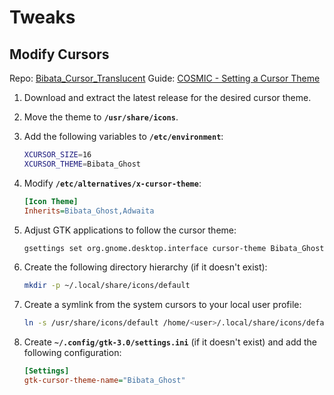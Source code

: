 # Tweaks

## Modify Cursors

Repo: [Bibata_Cursor_Translucent](https://github.com/Silicasandwhich/Bibata_Cursor_Translucent)
Guide: [COSMIC - Setting a Cursor Theme](https://www.reddit.com/r/pop_os/comments/1g31qof/cosmic_setting_a_cursor_theme/)

1. Download and extract the latest release for the desired cursor theme.

2. Move the theme to **`/usr/share/icons`**.

3. Add the following variables to **`/etc/environment`**:

    ```sh
    XCURSOR_SIZE=16
    XCURSOR_THEME=Bibata_Ghost
    ```

4. Modify **`/etc/alternatives/x-cursor-theme`**:

    ```ini
    [Icon Theme]
    Inherits=Bibata_Ghost,Adwaita
    ```

5. Adjust GTK applications to follow the cursor theme:

    ```sh
    gsettings set org.gnome.desktop.interface cursor-theme Bibata_Ghost
    ```

6. Create the following directory hierarchy (if it doesn't exist):

    ```sh
    mkdir -p ~/.local/share/icons/default
    ```

7. Create a symlink from the system cursors to your local user profile:

    ```sh
    ln -s /usr/share/icons/default /home/<user>/.local/share/icons/default
    ```

8. Create **`~/.config/gtk-3.0/settings.ini`** (if it doesn't exist) and add the following configuration:

    ```ini
    [Settings]
    gtk-cursor-theme-name="Bibata_Ghost"
    ```